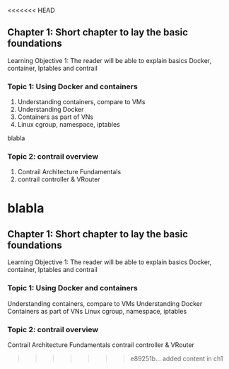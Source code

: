 <<<<<<< HEAD
## Chapter 1: Short chapter to lay the basic foundations 
Learning Objective 1: The reader will be able to explain basics Docker,
container, Iptables and contrail 

### Topic 1: Using Docker and containers 

1.    Understanding containers, compare to VMs
2.    Understanding Docker
3.    Containers as part of VNs
4.    Linux cgroup, namespace, iptables

blabla

### Topic 2: contrail overview 

1.   Contrail Architecture Fundamentals 
2.   contrail controller & VRouter 

blabla
=======
## Chapter 1: Short chapter to lay the basic foundations
Learning Objective 1: The reader will be able to explain basics Docker, container, Iptables and contrail

### Topic 1: Using Docker and containers
Understanding containers, compare to VMs
Understanding Docker
Containers as part of VNs
Linux cgroup, namespace, iptables
### Topic 2: contrail overview
Contrail Architecture Fundamentals
contrail controller & VRouter
>>>>>>> e89251b... added content in ch1
